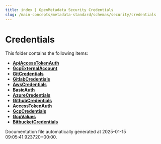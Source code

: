 ```yaml
---
title: index | OpenMetadata Security Credentials
slug: /main-concepts/metadata-standard/schemas/security/credentials
---
```


# Credentials

This folder contains the following items:

- [**ApiAccessTokenAuth**](/main-concepts/metadata-standard/schemas/security/credentials/apiaccesstokenauth)
- [**GcpExternalAccount**](/main-concepts/metadata-standard/schemas/security/credentials/gcpexternalaccount)
- [**GitCredentials**](/main-concepts/metadata-standard/schemas/security/credentials/gitcredentials)
- [**GitlabCredentials**](/main-concepts/metadata-standard/schemas/security/credentials/gitlabcredentials)
- [**AwsCredentials**](/main-concepts/metadata-standard/schemas/security/credentials/awscredentials)
- [**BasicAuth**](/main-concepts/metadata-standard/schemas/security/credentials/basicauth)
- [**AzureCredentials**](/main-concepts/metadata-standard/schemas/security/credentials/azurecredentials)
- [**GithubCredentials**](/main-concepts/metadata-standard/schemas/security/credentials/githubcredentials)
- [**AccessTokenAuth**](/main-concepts/metadata-standard/schemas/security/credentials/accesstokenauth)
- [**GcpCredentials**](/main-concepts/metadata-standard/schemas/security/credentials/gcpcredentials)
- [**GcpValues**](/main-concepts/metadata-standard/schemas/security/credentials/gcpvalues)
- [**BitbucketCredentials**](/main-concepts/metadata-standard/schemas/security/credentials/bitbucketcredentials)


Documentation file automatically generated at 2025-01-15 09:05:41.923720+00:00.
